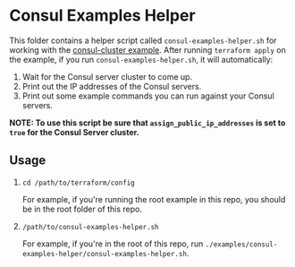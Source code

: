 # Consul Examples Helper

This folder contains a helper script called `consul-examples-helper.sh` for working with the 
[consul-cluster example](https://github.com/hashicorp/terraform-google-consul/tree/master/examples/root-example). After running `terraform apply` on the example, if you run
`consul-examples-helper.sh`, it will automatically:

1. Wait for the Consul server cluster to come up.
1. Print out the IP addresses of the Consul servers.
1. Print out some example commands you can run against your Consul servers.

**NOTE: To use this script be sure that `assign_public_ip_addresses` is set to `true` for the Consul Server cluster.**

## Usage

1. `cd /path/to/terraform/config`

   For example, if you're running the root example in this repo, you should be in the root folder of this repo.

1. `/path/to/consul-examples-helper.sh`

    For example, if you're in the root of this repo, run `./examples/consul-examples-helper/consul-examples-helper.sh`.